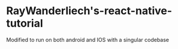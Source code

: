 # RayWanderliech's-react-native-tutorial
Modified to run on both android and IOS with a singular codebase


